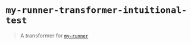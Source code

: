 # `my-runner-transformer-intuitional-test`

> A transformer for [`my-runner`](https://github.com/imcuttle/my-runner)

